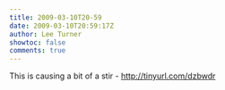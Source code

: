 ```yaml
---
title: 2009-03-10T20-59
date: 2009-03-10T20:59:17Z
author: Lee Turner
showtoc: false
comments: true
---
```


This is causing a bit of a stir - http://tinyurl.com/dzbwdr

